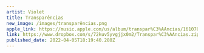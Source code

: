 ```yaml
---
artist: Violet
title: Transparências
new_image: /images/transparências.png
apple_link: https://music.apple.com/us/album/transpar%C3%AAncias/1610704304
link: https://www.dropbox.com/s/72kuv5yvgjjx0m2/Transpar%C3%AAncias.zip?dl=1
published_date: 2022-04-05T18:19:40.280Z
---
```

